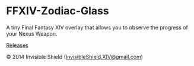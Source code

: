 FFXIV-Zodiac-Glass
==================

A tiny Final Fantasy XIV overlay that allows you to observe the progress of your Nexus Weapon.

[Releases](https://github.com/InvisibleShield/FFXIV-Zodiac-Glass/releases)

© 2014 Invisible Shield (InvisibleShield.XIV@gmail.com)
